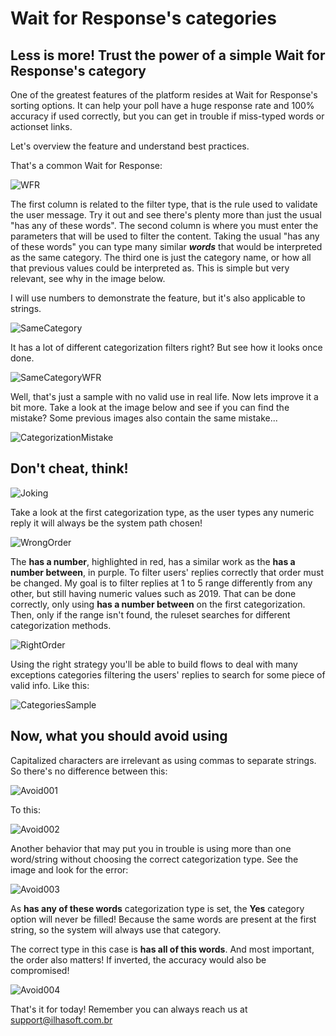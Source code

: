 # Wait for Response's categories

## Less is more! Trust the power of a simple Wait for Response's category

One of the greatest features of the platform resides at Wait for Response's sorting options.
It can help your poll have a huge response rate and 100% accuracy if used correctly, but you can get in trouble if miss-typed words or actionset links.

Let's overview the feature and understand best practices.

That's a common Wait for Response:

![WFR](https://rapidpro-static-app.s3.amazonaws.com/attachments/4/5804/steps/d84f4b1a-d5ed-4149-a43e-e5130ce7c176.png "Common Wait for response")

The first column is related to the filter type, that is the rule used to validate the user message. Try it out and see there's plenty more than just the usual "has any of these words".
The second column is where you must enter the parameters that will be used to filter the content. Taking the usual "has any of these words" you can type many similar ***words*** that would be interpreted as the same category.
The third one is just the category name, or how all that previous values could be interpreted as. This is simple but very relevant, see why in the image below.

I will use numbers to demonstrate the feature, but it's also applicable to strings.

![SameCategory](https://rapidpro-static-app.s3.amazonaws.com/attachments/4/5804/steps/e8ef998d-2704-41d8-ad7c-6a211283c435.png "Using the same category name")

It has a lot of different categorization filters right? But see how it looks once done.

![SameCategoryWFR](https://rapidpro-static-app.s3.amazonaws.com/attachments/4/5804/steps/b954e7dd-f921-4236-8e4d-a2ca34affdaa.png "Many categories type as one")

Well, that's just a sample with no valid use in real life.
Now lets improve it a bit more. Take a look at the image below and see if you can find the mistake? Some previous images also contain the same mistake...

![CategorizationMistake](https://rapidpro-static-app.s3.amazonaws.com/attachments/4/5804/steps/ef5fd1ba-ee66-4945-ac13-3b9655f0f7df.png "Can you find what's wrong with this?")

## Don't cheat, think!

![Joking](https://media.giphy.com/media/SabSYEpsVh0di/giphy.gif "Time to think!")

Take a look at the first categorization type, as the user types any numeric reply it will always be the system path chosen!

![WrongOrder](https://rapidpro-static-app.s3.amazonaws.com/attachments/4/5804/steps/ca61043b-52b6-475a-be33-44ef16722b69.png "Pay attention to categories order")

The **has a number**, highlighted in red, has a similar work as the **has a number between**, in purple. To filter users' replies correctly that order must be changed.
My goal is to filter replies at 1 to 5 range differently from any other, but still having numeric values such as 2019. That can be done correctly, only using **has a number between** on the first categorization. Then, only if the range isn't found, the ruleset searches for different categorization methods.

![RightOrder](https://rapidpro-static-app.s3.amazonaws.com/attachments/4/5804/steps/1414c878-09b4-4c1b-bbbc-e1d38ea8e550.png "Correct categories order")

Using the right strategy you'll be able to build flows to deal with many exceptions categories filtering the users' replies to search for some piece of valid info. Like this:

![CategoriesSample](https://rapidpro-static-app.s3.amazonaws.com/attachments/4/5804/steps/f2d37621-e1af-4b26-aa27-ae7e07fc06a1.png "Advanced sample")

## Now, what you should avoid using

Capitalized characters are irrelevant as using commas to separate strings. So there's no difference between this:

![Avoid001](https://rapidpro-static-app.s3.amazonaws.com/attachments/4/5804/steps/c57d15a3-27a2-4b62-90d1-d4c0d2e0fd06.png "No need to capitalize or using commas")

To this:

![Avoid002](https://rapidpro-static-app.s3.amazonaws.com/attachments/4/5804/steps/da6b8d60-7e1d-479b-abae-1c32da8f9856.png "Just type the strings")

Another behavior that may put you in trouble is using more than one word/string without choosing the correct categorization type. See the image and look for the error:

![Avoid003](https://rapidpro-static-app.s3.amazonaws.com/attachments/4/5804/steps/1810ea93-77c1-4b09-8d08-4a2937a9fe5b.png "Carefully choose categories type")

As **has any of these words** categorization type is set, the **Yes** category option will never be filled! Because the same words are present at the first string, so the system will always use that category.

The correct type in this case is **has all of this words**. And most important, the order also matters! If inverted, the accuracy would also be compromised!

![Avoid004](https://rapidpro-static-app.s3.amazonaws.com/attachments/4/5804/steps/6993d960-8f87-4d0d-bd4f-9dfe6fdf4e16.png "Pay attention to string's order and similar words")

That's it for today! Remember you can always reach us at support@ilhasoft.com.br